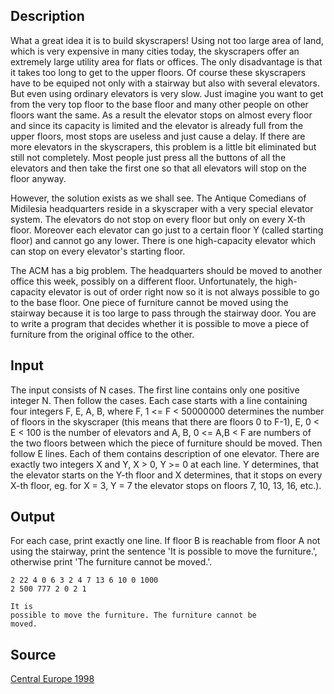 <h2>Description</h2><p>What a great idea it is to build skyscrapers! Using not too large area of land, which is very expensive in many cities today, the skyscrapers offer an extremely large utility area for flats or offices. The only disadvantage is that it takes too long to get to the upper floors. Of course these skyscrapers have to be equiped not only with a stairway but also with several elevators. But even using ordinary elevators is very slow. Just imagine you want to get from the very top floor to the base floor and many other people on other floors want the same. As a result the elevator stops on almost every floor and since its capacity is limited and the elevator is already full from the upper floors, most stops are useless and just cause a delay. If there are more elevators in the skyscrapers, this problem is a little bit eliminated but still not completely. Most people just press all the buttons of all the elevators and then take the first one so that all elevators will stop on the floor anyway. 
</p>
However, the solution exists as we shall see. The Antique Comedians of Midilesia headquarters reside in a skyscraper with a very special elevator system. The elevators do not stop on every floor but only on every X-th floor. Moreover each elevator can go just to a certain floor Y (called starting floor) and cannot go any lower. There is one high-capacity elevator which can stop on every elevator's starting floor. 

The ACM has a big problem. The headquarters should be moved to another office this week, possibly on a different floor. Unfortunately, the high-capacity elevator is out of order right now so it is not always possible to go to the base floor. One piece of furniture cannot be moved using the stairway because it is too large to pass through the stairway door. You are to write a program that decides whether it is possible to move a piece of furniture from the original office to the other. <h2>Input</h2><p>The input consists of N cases. The first line contains only one positive integer N. Then follow the cases. Each case starts with a line containing four integers F, E, A, B, where F, 1 &lt;= F &lt; 50000000 determines the number of floors in the skyscraper (this means that there are floors 0 to F-1), E, 0 &lt; E &lt; 100 is the number of elevators and A, B, 0 &lt;= A,B &lt; F are numbers of the two floors between which the piece of furniture should be moved. Then follow E lines. Each of them contains description of one elevator. There are exactly two integers X and Y, X &gt; 0, Y &gt;= 0 at each line. Y determines, that the elevator starts on the Y-th floor and X determines, that it stops on every X-th floor, eg. for X = 3, Y = 7 the elevator stops on floors 7, 10, 13, 16, etc.). </p><h2>Output</h2><p>For each case, print exactly one line. If floor B is reachable from floor A not using the stairway, print the sentence 'It is possible to move the furniture.', otherwise print 'The furniture cannot be moved.'. </p><pre><code class="language-input1">2
22 4 0 6
3 2
4 7
13 6
10 0
1000 2 500 777
2 0
2 1</code></pre><pre><code class="language-output1">It is possible to move the furniture.
The furniture cannot be moved.</code></pre><h2>Source</h2><a href="searchproblem?field=source&amp;key=Central+Europe+1998">Central Europe 1998</a>